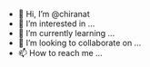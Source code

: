 - 👋 Hi, I’m @chiranat
- 👀 I’m interested in ...
- 🌱 I’m currently learning ...
- 💞️ I’m looking to collaborate on ...
- 📫 How to reach me ...

<!---
chiranat/chiranat is a ✨ special ✨ repository because its `README.md` (this file) appears on your GitHub profile.
You can click the Preview link to take a look at your changes.
--->
